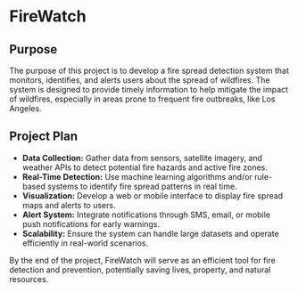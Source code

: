 # FireWatch

## Purpose
The purpose of this project is to develop a fire spread detection system that monitors, identifies, and alerts users about the spread of wildfires. The system is designed to provide timely information to help mitigate the impact of wildfires, especially in areas prone to frequent fire outbreaks, like Los Angeles.

## Project Plan
- **Data Collection:** Gather data from sensors, satellite imagery, and weather APIs to detect potential fire hazards and active fire zones.
- **Real-Time Detection:** Use machine learning algorithms and/or rule-based systems to identify fire spread patterns in real time.
- **Visualization:** Develop a web or mobile interface to display fire spread maps and alerts to users.
- **Alert System:** Integrate notifications through SMS, email, or mobile push notifications for early warnings.
- **Scalability:** Ensure the system can handle large datasets and operate efficiently in real-world scenarios.

By the end of the project, FireWatch will serve as an efficient tool for fire detection and prevention, potentially saving lives, property, and natural resources.
